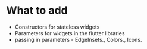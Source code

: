 # What to add

- Constructors for stateless widgets
- Parameters for widgets in the flutter libraries
- passing in parameters - EdgeInsets., Colors., Icons.